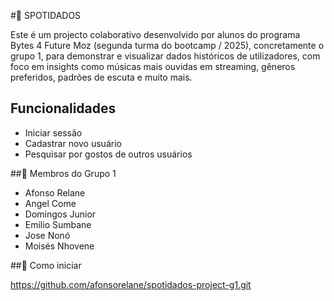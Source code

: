 #🎵 SPOTIDADOS 

Este é um projecto colaborativo desenvolvido por alunos do programa Bytes 4 Future Moz (segunda turma do bootcamp / 2025), concretamente o grupo 1, para demonstrar e visualizar dados históricos de utilizadores, com foco em insights como músicas mais ouvidas em streaming, gêneros preferidos, padrões de escuta e muito mais.


## Funcionalidades

- Iniciar sessão
- Cadastrar novo usuário
- Pesquisar por gostos de outros usuários 


##👥 Membros do Grupo 1

- Afonso Relane
- Angel Come
- Domingos Junior
- Emilio Sumbane
- Jose Nonó
- Moisés Nhovene 


##🚀 Como iniciar 

  https://github.com/afonsorelane/spotidados-project-g1.git
